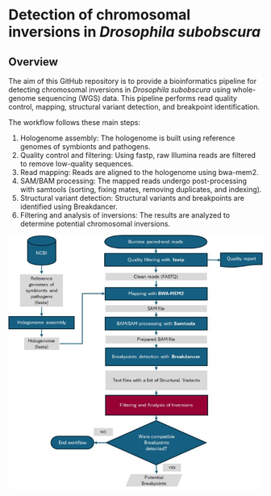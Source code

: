 # Detection of chromosomal inversions in *Drosophila subobscura*

## Overview

The aim of this GitHub repository is to provide a bioinformatics pipeline for detecting chromosomal inversions in *Drosophila subobscura* using whole-genome sequencing (WGS) data. This pipeline performs read quality control, mapping, structural variant detection, and breakpoint identification.

The workflow follows these main steps:

1. Hologenome assembly: The hologenome is built using reference genomes of symbionts and pathogens.
2. Quality control and filtering: Using fastp, raw Illumina reads are filtered to remove low-quality sequences.
3. Read mapping: Reads are aligned to the hologenome using bwa-mem2.
4. SAM/BAM processing: The mapped reads undergo post-processing with samtools (sorting, fixing mates, removing duplicates, and indexing).
5. Structural variant detection: Structural variants and breakpoints are identified using Breakdancer.
6. Filtering and analysis of inversions: The results are analyzed to determine potential chromosomal inversions.


![Pipeline Workflow](images/Workflow_BP.jpg)
